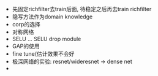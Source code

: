  - 先固定richfilter去train后面, 待稳定之后再去train richfilter
 - 隐写方法作为domain knowledge
 - corp的选择
 - 对称网络
 - SELU  ...  SELU drop module
 - GAP的使用
 - fine tune(估计效果不会好
 - 极深网络的实验: resnet/wideresnet  -> dense net
 -

<!-- more -->